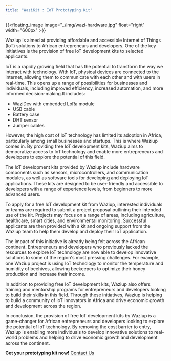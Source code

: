 ```yaml
---
title: "WaziKit : IoT Prototyping Kit"
---
```


{{<floating_image image="../img/wazi-hardware.jpg" float="right" width="600px" >}}

Waziup is aimed at providing affordable and accessible Internet of Things (IoT) solutions to African entrepreneurs and developers. One of the key initiatives is the provision of free IoT development kits to selected applicants.

IoT is a rapidly growing field that has the potential to transform the way we interact with technology. With IoT, physical devices are connected to the internet, allowing them to communicate with each other and with users in real-time. This opens up a range of possibilities for businesses and individuals, including improved efficiency, increased automation, and more informed decision-making.It includes:

- WaziDev with embedded LoRa module
- USB cable
- Battery case
- DHT sensor
- Jumper cables

However, the high cost of IoT technology has limited its adoption in Africa, particularly among small businesses and startups. This is where Waziup comes in. By providing free IoT development kits, Waziup aims to democratize access to IoT technology and enable more entrepreneurs and developers to explore the potential of this field.

The IoT development kits provided by Waziup include hardware components such as sensors, microcontrollers, and communication modules, as well as software tools for developing and deploying IoT applications. These kits are designed to be user-friendly and accessible to developers with a range of experience levels, from beginners to more advanced users.

To apply for a free IoT development kit from Waziup, interested individuals or teams are required to submit a project proposal outlining their intended use of the kit. Projects may focus on a range of areas, including agriculture, healthcare, smart cities, and environmental monitoring. Successful applicants are then provided with a kit and ongoing support from the Waziup team to help them develop and deploy their IoT application.

The impact of this initiative is already being felt across the African continent. Entrepreneurs and developers who previously lacked the resources to explore IoT technology are now able to develop innovative solutions to some of the region's most pressing challenges. For example, one Waziup project is using IoT technology to monitor the temperature and humidity of beehives, allowing beekeepers to optimize their honey production and increase their income.

In addition to providing free IoT development kits, Waziup also offers training and mentorship programs for entrepreneurs and developers looking to build their skills in this field. Through these initiatives, Waziup is helping to build a community of IoT innovators in Africa and drive economic growth and development across the region.

In conclusion, the provision of free IoT development kits by Waziup is a game-changer for African entrepreneurs and developers looking to explore the potential of IoT technology. By removing the cost barrier to entry, Waziup is enabling more individuals to develop innovative solutions to real-world problems and helping to drive economic growth and development across the continent.

**Get your prototyping kit now!** [Contact Us](../../contact)
